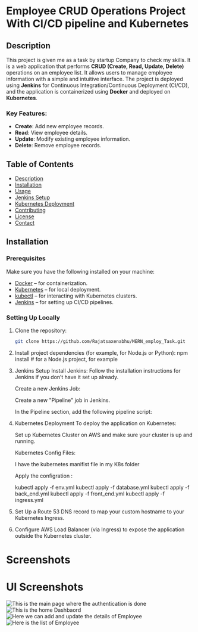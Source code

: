 # Employee CRUD Operations Project With CI/CD pipeline and Kubernetes

## Description
This project is given me as a task by startup Company to check my skills. It is a web application that performs **CRUD (Create, Read, Update, Delete)** operations on an employee list. It allows users to manage employee information with a simple and intuitive interface. The project is deployed using **Jenkins** for Continuous Integration/Continuous Deployment (CI/CD), and the application is containerized using **Docker** and deployed on **Kubernetes**.

### Key Features:
- **Create**: Add new employee records.
- **Read**: View employee details.
- **Update**: Modify existing employee information.
- **Delete**: Remove employee records.

## Table of Contents
- [Description](#description)
- [Installation](#installation)
- [Usage](#usage)
- [Jenkins Setup](#jenkins-setup)
- [Kubernetes Deployment](#kubernetes-deployment)
- [Contributing](#contributing)
- [License](#license)
- [Contact](#contact)

## Installation

### Prerequisites
Make sure you have the following installed on your machine:
- [Docker](https://www.docker.com/get-started) – for containerization.
- [Kubernetes](https://kubernetes.io/docs/setup/) – for local deployment.
- [kubectl](https://kubernetes.io/docs/tasks/tools/install-kubectl/) – for interacting with Kubernetes clusters.
- [Jenkins](https://www.jenkins.io/doc/book/installing/) – for setting up CI/CD pipelines.

### Setting Up Locally

1. Clone the repository:
   ```bash
   git clone https://github.com/Rajatsaxenabhu/MERN_employ_Task.git

2. Install project dependencies (for example, for Node.js or Python):
    npm install  # for a Node.js project, for example

3. Jenkins Setup
    Install Jenkins: Follow the installation instructions for Jenkins if you don’t have it set up already.

    Create a new Jenkins Job:

    Create a new "Pipeline" job in Jenkins.

    In the Pipeline section, add the following pipeline script:

4. Kubernetes Deployment
    To deploy the application on Kubernetes:

    Set up Kubernetes Cluster on AWS and make sure your cluster is up and running.

    Kubernetes Config Files:
    
    I have the kubernetes manifist file in my K8s folder

    Apply the configration :

    kubectl apply -f env.yml
    kubectl apply -f database.yml
    kubectl apply -f back_end.yml
    kubectl apply -f front_end.yml
    kubectl apply -f ingress.yml

5. Set Up a Route 53 DNS record to map your custom hostname to your Kubernetes  Ingress.

6. Configure AWS Load Balancer (via Ingress) to expose the application outside the Kubernetes cluster.

# Screenshots
# UI Screenshots

![This is the main page where the authentication is done](images/Signup%20&%20Login.png)
![This is the home Dashbaord](images/Home_Dashboard.png)
![Here we can add and update the details of Employee](images/Add_new_and_update_Form.png)
![Here is the list of Employee](images/Employee_List.png)
